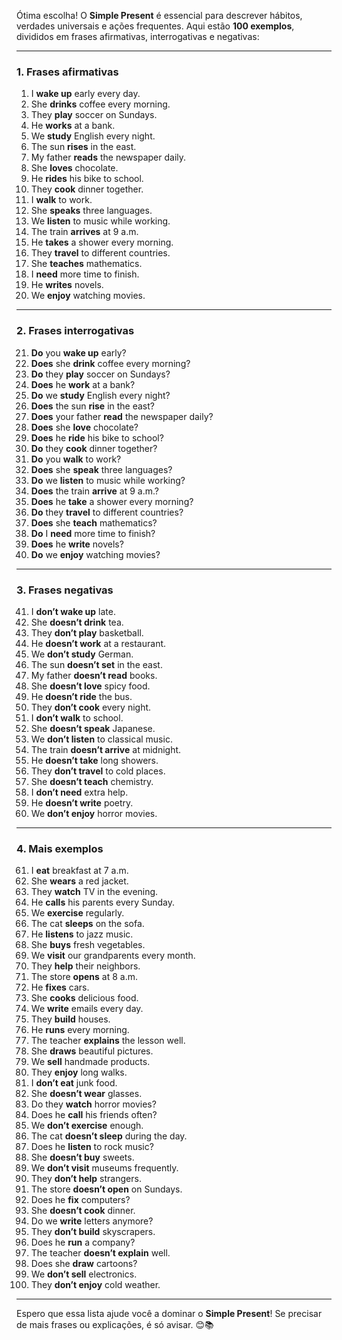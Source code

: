 Ótima escolha! O **Simple Present** é essencial para descrever hábitos, verdades universais e ações frequentes. Aqui estão **100 exemplos**, divididos em frases afirmativas, interrogativas e negativas:

---

### **1. Frases afirmativas**
1. I **wake up** early every day.
2. She **drinks** coffee every morning.
3. They **play** soccer on Sundays.
4. He **works** at a bank.
5. We **study** English every night.
6. The sun **rises** in the east.
7. My father **reads** the newspaper daily.
8. She **loves** chocolate.
9. He **rides** his bike to school.
10. They **cook** dinner together.
11. I **walk** to work.
12. She **speaks** three languages.
13. We **listen** to music while working.
14. The train **arrives** at 9 a.m.
15. He **takes** a shower every morning.
16. They **travel** to different countries.
17. She **teaches** mathematics.
18. I **need** more time to finish.
19. He **writes** novels.
20. We **enjoy** watching movies.

---

### **2. Frases interrogativas**
21. **Do** you **wake up** early?
22. **Does** she **drink** coffee every morning?
23. **Do** they **play** soccer on Sundays?
24. **Does** he **work** at a bank?
25. **Do** we **study** English every night?
26. **Does** the sun **rise** in the east?
27. **Does** your father **read** the newspaper daily?
28. **Does** she **love** chocolate?
29. **Does** he **ride** his bike to school?
30. **Do** they **cook** dinner together?
31. **Do** you **walk** to work?
32. **Does** she **speak** three languages?
33. **Do** we **listen** to music while working?
34. **Does** the train **arrive** at 9 a.m.?
35. **Does** he **take** a shower every morning?
36. **Do** they **travel** to different countries?
37. **Does** she **teach** mathematics?
38. **Do** I **need** more time to finish?
39. **Does** he **write** novels?
40. **Do** we **enjoy** watching movies?

---

### **3. Frases negativas**
41. I **don’t wake up** late.
42. She **doesn’t drink** tea.
43. They **don’t play** basketball.
44. He **doesn’t work** at a restaurant.
45. We **don’t study** German.
46. The sun **doesn’t set** in the east.
47. My father **doesn’t read** books.
48. She **doesn’t love** spicy food.
49. He **doesn’t ride** the bus.
50. They **don’t cook** every night.
51. I **don’t walk** to school.
52. She **doesn’t speak** Japanese.
53. We **don’t listen** to classical music.
54. The train **doesn’t arrive** at midnight.
55. He **doesn’t take** long showers.
56. They **don’t travel** to cold places.
57. She **doesn’t teach** chemistry.
58. I **don’t need** extra help.
59. He **doesn’t write** poetry.
60. We **don’t enjoy** horror movies.

---

### **4. Mais exemplos**
61. I **eat** breakfast at 7 a.m.
62. She **wears** a red jacket.
63. They **watch** TV in the evening.
64. He **calls** his parents every Sunday.
65. We **exercise** regularly.
66. The cat **sleeps** on the sofa.
67. He **listens** to jazz music.
68. She **buys** fresh vegetables.
69. We **visit** our grandparents every month.
70. They **help** their neighbors.
71. The store **opens** at 8 a.m.
72. He **fixes** cars.
73. She **cooks** delicious food.
74. We **write** emails every day.
75. They **build** houses.
76. He **runs** every morning.
77. The teacher **explains** the lesson well.
78. She **draws** beautiful pictures.
79. We **sell** handmade products.
80. They **enjoy** long walks.
81. I **don’t eat** junk food.
82. She **doesn’t wear** glasses.
83. Do they **watch** horror movies?
84. Does he **call** his friends often?
85. We **don’t exercise** enough.
86. The cat **doesn’t sleep** during the day.
87. Does he **listen** to rock music?
88. She **doesn’t buy** sweets.
89. We **don’t visit** museums frequently.
90. They **don’t help** strangers.
91. The store **doesn’t open** on Sundays.
92. Does he **fix** computers?
93. She **doesn’t cook** dinner.
94. Do we **write** letters anymore?
95. They **don’t build** skyscrapers.
96. Does he **run** a company?
97. The teacher **doesn’t explain** well.
98. Does she **draw** cartoons?
99. We **don’t sell** electronics.
100. They **don’t enjoy** cold weather.

---

Espero que essa lista ajude você a dominar o **Simple Present**! Se precisar de mais frases ou explicações, é só avisar. 😊📚